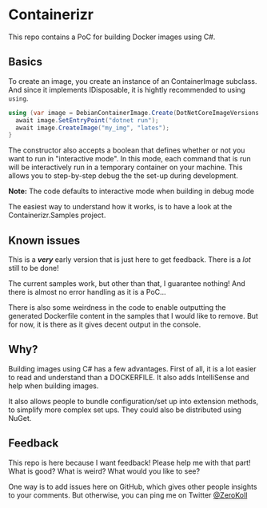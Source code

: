 # Containerizr

This repo contains a PoC for building Docker images using C#. 

## Basics

To create an image, you create an instance of an ContainerImage subclass. And since it implements IDisposable, it is hightly recommended to using `using`.

```csharp
using (var image = DebianContainerImage.Create(DotNetCoreImageVersions.SDK_7_0))
  await image.SetEntryPoint("dotnet run");
  await image.CreateImage("my_img", "lates");
}
```

The constructor also accepts a boolean that defines whether or not you want to run in "interactive mode". In this mode, each command that is run will be interactively run in a temporary container on your machine. This allows you to step-by-step debug the the set-up during development. 

__Note:__ The code defaults to interactive mode when building in debug mode

The easiest way to understand how it works, is to have a look at the Containerizr.Samples project.

## Known issues

This is a ___very___ early version that is just here to get feedback. There is a _lot_ still to be done!

The current samples work, but other than that, I guarantee nothing! And there is almost no error handling as it is a PoC...

There is also some weirdness in the code to enable outputting the generated Dockerfile content in the samples that I would like to remove. But for now, it is there as it gives decent output in the console.

## Why?

Building images using C# has a few advantages. First of all, it is a lot easier to read and understand than a DOCKERFILE. It also adds IntelliSense and help when building images.

It also allows people to bundle configuration/set up into extension methods, to simplify more complex set ups. They could also be distributed using NuGet. 

## Feedback

This repo is here because I want feedback! Please help me with that part! What is good? What is weird? What would you like to see? 

One way is to add issues here on GitHub, which gives other people insights to your comments. But otherwise, you can ping me on Twitter [@ZeroKoll](https://twitter.com/ZeroKoll)
